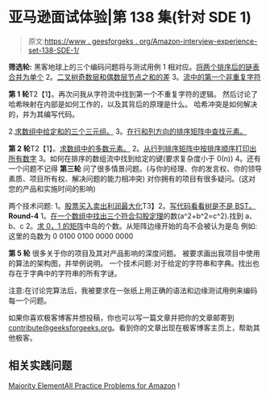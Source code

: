 # 亚马逊面试体验|第 138 集(针对 SDE 1)

> 原文:[https://www . geesforgeks . org/Amazon-interview-experience-set-138-SDE-1/](https://www.geeksforgeeks.org/amazon-interview-experience-set-138-sde-1/)

**筛选轮:**
黑客地球上的三个编码问题将与测试用例
1 相对应。[将两个排序后的链表合并为单个](https://practice.geeksforgeeks.org/problems/merge-two-sorted-linked-lists/1)
2。[二叉树奇数层和偶数层节点之和的差](https://practice.geeksforgeeks.org/problems/odd-even-level-difference/1)
3。[流中的第一个非重复字符](https://practice.geeksforgeeks.org/problems/first-non-repeating-character-in-a-stream/0)

**第 1 轮**T2【1】。再次问我从字符流中找到第一个不重复字符的逻辑。
然后讨论了哈希映射在内部是如何工作的，以及其背后的原理是什么。
哈希冲突是如何解决的，并为其编写代码。

2.[求数组中给定和的三个三元组。](https://practice.geeksforgeeks.org/problems/triplet-sum-in-array/0)
3。[在行和列方向的排序矩阵中查找元素。](https://practice.geeksforgeeks.org/problems/search-in-a-matrix/0)

**第 2 轮**T2【1】。[求数组中的多数元素。](https://practice.geeksforgeeks.org/problems/majority-element/0)
2。[从行列排序矩阵中按排序顺序打印出所有数字](https://practice.geeksforgeeks.org/problems/sorted-matrix/0)
3。如何在排序的数组流中找到给定的键(要求复杂度小于 0(n))
4。还有一个问题不记得
 **第三轮**
问了很多情景问题。(与你的经理、你的发言权、你的领导素质、项目所有权、解决问题的能力相冲突)
对你拥有的项目有很多疑问。(这对您的产品和实施时间的影响)

两个技术问题:
1。[股票买入卖出利润最大化](https://practice.geeksforgeeks.org/problems/stock-buy-and-sell/0)T3】2。[写代码看看树是不是 BST。](https://practice.geeksforgeeks.org/problems/check-for-bst/1)
 **Round-4**
1。[在一个数组中找出三个符合勾股定理](https://practice.geeksforgeeks.org/problems/pythagorean-triplet/0)的数(a^2+b^2=c^2).找到 a、b、c
2。[求 0，1 的矩阵](https://practice.geeksforgeeks.org/problems/find-the-number-of-islands/1)中岛的个数。从矩阵边缘开始的岛不会被认为是岛
例如:这里的岛数为 0
0100
0100
0000
0000

**第 5 轮**
很多关于你的项目及其对产品影响的深度问题。
被要求画出我项目中使用的算法的架构图，并举例说明。
一个技术问题:对于给定的字符串和字典。找出也存在于字典中的字符串的所有字谜。

注意:在讨论完算法后，我被要求在一张纸上用正确的语法和边缘测试用例来编码每一个问题。

如果你喜欢极客博客并想投稿，你也可以写一篇文章并把你的文章邮寄到 contribute@geeksforgeeks.org。看到你的文章出现在极客博客主页上，帮助其他极客。

## 相关实践问题

[Majority Element](https://practice.geeksforgeeks.org/problems/majority-element/0)[All Practice Problems for Amazon](https://practice.geeksforgeeks.org/company/Amazon/) !